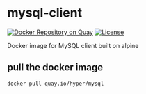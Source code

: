 # mysql-client

[![Docker Repository on Quay](https://quay.io/repository/hyper/mysql/status "Docker Repository on Quay")](https://quay.io/repository/hyper/mysql)
[![License](https://img.shields.io/github/license/hyperjiang/docker-mysql.svg)](https://github.com/hyperjiang/docker-mysql)

Docker image for MySQL client built on alpine

## pull the docker image

```
docker pull quay.io/hyper/mysql
```
